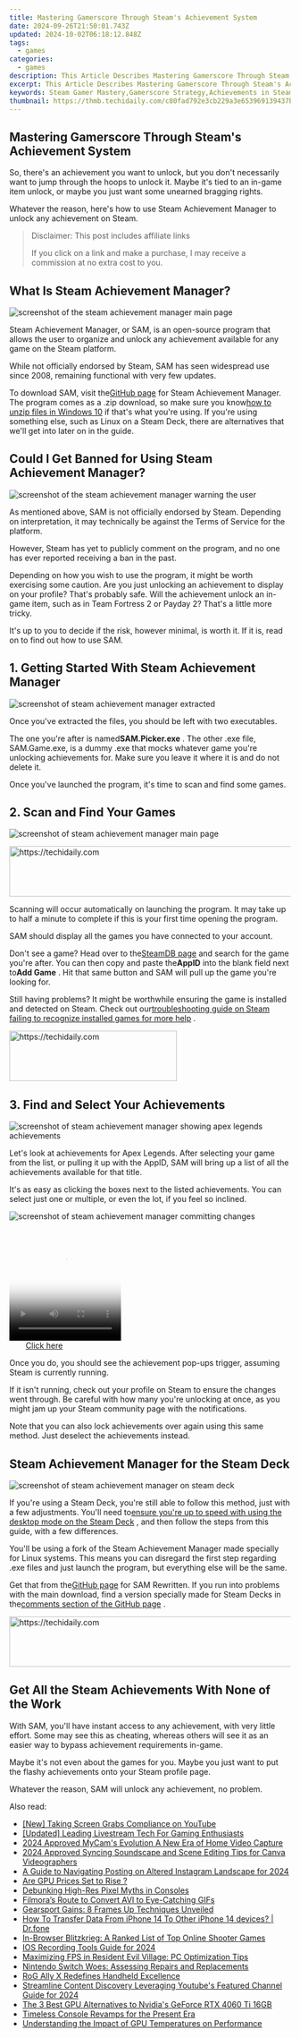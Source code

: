 ```yaml
---
title: Mastering Gamerscore Through Steam's Achievement System
date: 2024-09-26T21:50:01.743Z
updated: 2024-10-02T06:18:12.848Z
tags:
  - games
categories:
  - games
description: This Article Describes Mastering Gamerscore Through Steam's Achievement System
excerpt: This Article Describes Mastering Gamerscore Through Steam's Achievement System
keywords: Steam Gamer Mastery,Gamerscore Strategy,Achievements in Steam,Score High on Steam,Game Rewards System,Boosting Gamerscore,Earn Values in Games
thumbnail: https://thmb.techidaily.com/c80fad792e3cb229a3e653969139437b39335328a63ecf71a877586d96fe497a.jpg
---
```


## Mastering Gamerscore Through Steam's Achievement System

 So, there's an achievement you want to unlock, but you don't necessarily want to jump through the hoops to unlock it. Maybe it's tied to an in-game item unlock, or maybe you just want some unearned bragging rights.

 Whatever the reason, here's how to use Steam Achievement Manager to unlock any achievement on Steam.

>  Disclaimer: This post includes affiliate links
>
>  If you click on a link and make a purchase, I may receive a commission at no extra cost to you.
>

## What Is Steam Achievement Manager?

![screenshot of the steam achievement manager main page](https://static1.makeuseofimages.com/wordpress/wp-content/uploads/2022/08/screenshot_of_steam_achievement_manager_main_page.jpg)

 Steam Achievement Manager, or SAM, is an open-source program that allows the user to organize and unlock any achievement available for any game on the Steam platform.

 While not officially endorsed by Steam, SAM has seen widespread use since 2008, remaining functional with very few updates.

 To download SAM, visit the[GitHub page](https://github.com/gibbed/SteamAchievementManager) for Steam Achievement Manager. The program comes as a .zip download, so make sure you know[how to unzip files in Windows 10](https://www.makeuseof.com/unzip-files-windows-10/) if that's what you're using. If you're using something else, such as Linux on a Steam Deck, there are alternatives that we'll get into later on in the guide.

## Could I Get Banned for Using Steam Achievement Manager?

![screenshot of the steam achievement manager warning the user](https://static1.makeuseofimages.com/wordpress/wp-content/uploads/2022/08/screenshot_of_steam_achievement_manager_warning_statistics.jpg)

 As mentioned above, SAM is not officially endorsed by Steam. Depending on interpretation, it may technically be against the Terms of Service for the platform.

 However, Steam has yet to publicly comment on the program, and no one has ever reported receiving a ban in the past.

 Depending on how you wish to use the program, it might be worth exercising some caution. Are you just unlocking an achievement to display on your profile? That's probably safe. Will the achievement unlock an in-game item, such as in Team Fortress 2 or Payday 2? That's a little more tricky.

 It's up to you to decide if the risk, however minimal, is worth it. If it is, read on to find out how to use SAM.

## 1\. Getting Started With Steam Achievement Manager

![screenshot of steam achievement manager extracted](https://static1.makeuseofimages.com/wordpress/wp-content/uploads/2022/08/screenshot_of_steam_achievement_manager_extracted_to_folder.jpg)

 Once you've extracted the files, you should be left with two executables.

 The one you're after is named**SAM.Picker.exe** . The other .exe file, SAM.Game.exe, is a dummy .exe that mocks whatever game you're unlocking achievements for. Make sure you leave it where it is and do not delete it.

 Once you've launched the program, it's time to scan and find some games.

## 2\. Scan and Find Your Games

![screenshot of steam achievement manager main page](https://static1.makeuseofimages.com/wordpress/wp-content/uploads/2022/08/screenshot_of_steam_achievement_manager_main_page_1.jpg)

<!-- affiliate ads begin -->
<a href="https://appsumo.8odi.net/c/5597632/2144309/7443" target="_top" id="2144309">
  <img src="//a.impactradius-go.com/display-ad/7443-2144309" border="0" alt="https://techidaily.com" width="728" height="90"/>
</a>
<img height="0" width="0" src="https://appsumo.8odi.net/i/5597632/2144309/7443" style="position:absolute;visibility:hidden;" border="0" />
<!-- affiliate ads end -->

 Scanning will occur automatically on launching the program. It may take up to half a minute to complete if this is your first time opening the program.

SAM should display all the games you have connected to your account.

 Don't see a game? Head over to the[SteamDB page](https://steamdb.info/apps/) and search for the game you're after. You can then copy and paste the**AppID** into the blank field next to**Add Game** . Hit that same button and SAM will pull up the game you're looking for.

 Still having problems? It might be worthwhile ensuring the game is installed and detected on Steam. Check out our[troubleshooting guide on Steam failing to recognize installed games for more help](https://www.makeuseof.com/steam-not-recognizing-installed-games-fix/) .

<!-- affiliate ads begin -->
<a href="https://laganoo.pxf.io/c/5597632/1484910/16446" target="_top" id="1484910">
  <img src="//a.impactradius-go.com/display-ad/16446-1484910" border="0" alt="https://techidaily.com" width="300" height="90"/>
</a>
<img height="0" width="0" src="https://laganoo.pxf.io/i/5597632/1484910/16446" style="position:absolute;visibility:hidden;" border="0" />
<!-- affiliate ads end -->

## 3\. Find and Select Your Achievements

![screenshot of steam achievement manager showing apex legends achievements](https://static1.makeuseofimages.com/wordpress/wp-content/uploads/2022/08/screenshot_of_steam_achievement_manager_apex_achievements_page.jpg)

 Let's look at achievements for Apex Legends. After selecting your game from the list, or pulling it up with the AppID, SAM will bring up a list of all the achievements available for that title.

 It's as easy as clicking the boxes next to the listed achievements. You can select just one or multiple, or even the lot, if you feel so inclined.

![screenshot of steam achievement manager committing changes](https://static1.makeuseofimages.com/wordpress/wp-content/uploads/2022/08/screenshot_of_steam_achievement_manager_commit_changes.jpg)

<!-- affiliate ads begin -->
<span id="1743243">
					<video width="200" height="200" style="cursor:pointer"
           poster="//a.impactradius-go.com/display-clicktoplayimage/1743243.png"
           onclick="if(!this.playClicked){this.play();this.setAttribute('controls',true);this.playClicked=true;}">
	   <source src="//a.impactradius-go.com/display-ad/19272-1743243">
	   <img src="//a.impactradius-go.com/display-clicktoplayimage/1743243.png" style="border: none; height: 100%; width: 100%; object-fit: contain">
	</video>
	<div style="width:125px;text-align:center"><a href="javascript:window.open(decodeURIComponent('https%3A%2F%2Faligracehair.sjv.io%2Fc%2F5597632%2F1743243%2F19272'), '_blank');void(0);">Click here</a></div>
</span>
<img height="0" width="0" src="https://imp.pxf.io/i/5597632/1743243/19272" style="position:absolute;visibility:hidden;" border="0" />
<!-- affiliate ads end -->

 Once you do, you should see the achievement pop-ups trigger, assuming Steam is currently running.

 If it isn't running, check out your profile on Steam to ensure the changes went through. Be careful with how many you're unlocking at once, as you might jam up your Steam community page with the notifications.

 Note that you can also lock achievements over again using this same method. Just deselect the achievements instead.

## Steam Achievement Manager for the Steam Deck

![screenshot of steam achievement manager on steam deck](https://static1.makeuseofimages.com/wordpress/wp-content/uploads/2023/08/screenshot_of_steam_achievement_manager_on_steam_deck.jpg)

 If you're using a Steam Deck, you're still able to follow this method, just with a few adjustments. You'll need to[ensure you're up to speed with using the desktop mode on the Steam Deck](https://www.makeuseof.com/how-to-use-steam-deck-as-a-desktop-replacement/) , and then follow the steps from this guide, with a few differences.

 You'll be using a fork of the Steam Achievement Manager made specially for Linux systems. This means you can disregard the first step regarding .exe files and just launch the program, but everything else will be the same.

 Get that from the[GitHub page](https://github.com/PaulCombal/SamRewritten) for SAM Rewritten. If you run into problems with the main download, find a version specially made for Steam Decks in the[comments section of the GitHub page](https://github.com/PaulCombal/SamRewritten/pull/142#issuecomment-1336530106) .

<!-- affiliate ads begin -->
<a href="https://appsumo.8odi.net/c/5597632/2123732/7443" target="_top" id="2123732">
  <img src="//a.impactradius-go.com/display-ad/7443-2123732" border="0" alt="https://techidaily.com" width="600" height="90"/>
</a>
<img height="0" width="0" src="https://appsumo.8odi.net/i/5597632/2123732/7443" style="position:absolute;visibility:hidden;" border="0" />
<!-- affiliate ads end -->

## Get All the Steam Achievements With None of the Work

 With SAM, you'll have instant access to any achievement, with very little effort. Some may see this as cheating, whereas others will see it as an easier way to bypass achievement requirements in-game.

 Maybe it's not even about the games for you. Maybe you just want to put the flashy achievements onto your Steam profile page.

Whatever the reason, SAM will unlock any achievement, no problem.

<ins class="adsbygoogle"
     style="display:block"
     data-ad-format="autorelaxed"
     data-ad-client="ca-pub-7571918770474297"
     data-ad-slot="1223367746"></ins>

<ins class="adsbygoogle"
     style="display:block"
     data-ad-client="ca-pub-7571918770474297"
     data-ad-slot="8358498916"
     data-ad-format="auto"
     data-full-width-responsive="true"></ins>

<span class="atpl-alsoreadstyle">Also read:</span>
<div><ul>
<li><a href="https://facebook-video-footage.techidaily.com/new-taking-screen-grabs-compliance-on-youtube/"><u>[New] Taking Screen Grabs Compliance on YouTube</u></a></li>
<li><a href="https://extra-support.techidaily.com/updated-leading-livestream-tech-for-gaming-enthusiasts/"><u>[Updated] Leading Livestream Tech For Gaming Enthusiasts</u></a></li>
<li><a href="https://remote-screen-capture.techidaily.com/2024-approved-mycams-evolution-a-new-era-of-home-video-capture/"><u>2024 Approved MyCam's Evolution A New Era of Home Video Capture</u></a></li>
<li><a href="https://some-approaches.techidaily.com/2024-approved-syncing-soundscape-and-scene-editing-tips-for-canva-videographers/"><u>2024 Approved Syncing Soundscape and Scene Editing Tips for Canva Videographers</u></a></li>
<li><a href="https://instagram-video-recordings.techidaily.com/a-guide-to-navigating-posting-on-altered-instagram-landscape-for-2024/"><u>A Guide to Navigating Posting on Altered Instagram Landscape for 2024</u></a></li>
<li><a href="https://games-able.techidaily.com/are-gpu-prices-set-to-rise/"><u>Are GPU Prices Set to Rise ?</u></a></li>
<li><a href="https://games-able.techidaily.com/debunking-high-res-pixel-myths-in-consoles/"><u>Debunking High-Res Pixel Myths in Consoles</u></a></li>
<li><a href="https://extra-tips.techidaily.com/filmoras-route-to-convert-avi-to-eye-catching-gifs/"><u>Filmora’s Route to Convert AVI to Eye-Catching GIFs</u></a></li>
<li><a href="https://games-able.techidaily.com/gearsport-gains-8-frames-up-techniques-unveiled/"><u>Gearsport Gains: 8 Frames Up Techniques Unveiled</u></a></li>
<li><a href="https://review-topics.techidaily.com/how-to-transfer-data-from-iphone-14-to-other-iphone-14-devices-drfone-by-drfone-transfer-data-from-ios-transfer-data-from-ios/"><u>How To Transfer Data From iPhone 14 To Other iPhone 14 devices? | Dr.fone</u></a></li>
<li><a href="https://games-able.techidaily.com/in-browser-blitzkrieg-a-ranked-list-of-top-online-shooter-games/"><u>In-Browser Blitzkrieg: A Ranked List of Top Online Shooter Games</u></a></li>
<li><a href="https://visual-screen-recording.techidaily.com/ios-recording-tools-guide-for-2024/"><u>IOS Recording Tools Guide for 2024</u></a></li>
<li><a href="https://win-blog.techidaily.com/maximizing-fps-in-resident-evil-village-pc-optimization-tips/"><u>Maximizing FPS in Resident Evil Village: PC Optimization Tips</u></a></li>
<li><a href="https://games-able.techidaily.com/nintendo-switch-woes-assessing-repairs-and-replacements/"><u>Nintendo Switch Woes: Assessing Repairs and Replacements</u></a></li>
<li><a href="https://games-able.techidaily.com/rog-ally-x-redefines-handheld-excellence/"><u>RoG Ally X Redefines Handheld Excellence</u></a></li>
<li><a href="https://youtube-blog.techidaily.com/mline-content-discovery-leveraging-youtubes-featured-channel-guide-for-2024/"><u>Streamline Content Discovery Leveraging Youtube's Featured Channel Guide for 2024</u></a></li>
<li><a href="https://games-able.techidaily.com/the-3-best-gpu-alternatives-to-nvidias-geforce-rtx-4060-ti-16gb/"><u>The 3 Best GPU Alternatives to Nvidia's GeForce RTX 4060 Ti 16GB</u></a></li>
<li><a href="https://games-able.techidaily.com/timeless-console-revamps-for-the-present-era/"><u>Timeless Console Revamps for the Present Era</u></a></li>
<li><a href="https://games-able.techidaily.com/understanding-the-impact-of-gpu-temperatures-on-performance/"><u>Understanding the Impact of GPU Temperatures on Performance</u></a></li>
</ul></div>

